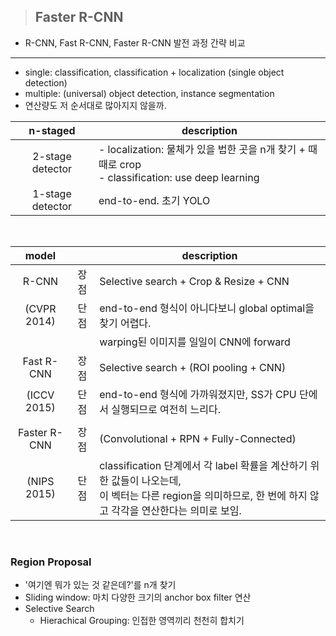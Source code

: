 > ## Faster R-CNN

- R-CNN, Fast R-CNN, Faster R-CNN 발전 과정 간략 비교

---

- single: classification, classification + localization (single object detection)
- multiple: (universal) object detection, instance segmentation
- 연산량도 저 순서대로 많아지지 않을까.

|     n-staged     | description                                                                                           |
| :--------------: | ----------------------------------------------------------------------------------------------------- |
| 2-stage detector | - localization: 물체가 있을 법한 곳을 n개 찾기 + 때때로 crop<br />- classification: use deep learning |
| 1-stage detector | end-to-end. 초기 YOLO                                                                                 |

<br />

|    model     |       | description                                                                                                                                                      |
| :----------: | :---: | ---------------------------------------------------------------------------------------------------------------------------------------------------------------- |
|    R-CNN     | 장점  | Selective search + Crop & Resize + CNN                                                                                                                           |
| (CVPR 2014)  | 단점  | end-to-end 형식이 아니다보니 global optimal을 찾기 어렵다.                                                                                                       |
|              |       | warping된 이미지를 일일이 CNN에 forward                                                                                                                          |
|  Fast R-CNN  | 장점  | Selective search + (ROI pooling + CNN)                                                                                                                           |
| (ICCV 2015)  | 단점  | end-to-end 형식에 가까워졌지만, SS가 CPU 단에서 실행되므로 여전히 느리다.                                                                                        |
|              || 
| Faster R-CNN | 장점  | (Convolutional + RPN + Fully-Connected)                                                                                                                          |
| (NIPS 2015)  | 단점  | classification 단계에서 각 label 확률을 계산하기 위한 값들이 나오는데,<br />이 벡터는 다른 region을 의미하므로, 한 번에 하지 않고 각각을 연산한다는 의미로 보임. |

<br />

### Region Proposal

- '여기엔 뭐가 있는 것 같은데?'를 n개 찾기
- Sliding window: 마치 다양한 크기의 anchor box filter 연산
- Selective Search
  - Hierachical Grouping: 인접한 영역끼리 천천히 합치기
